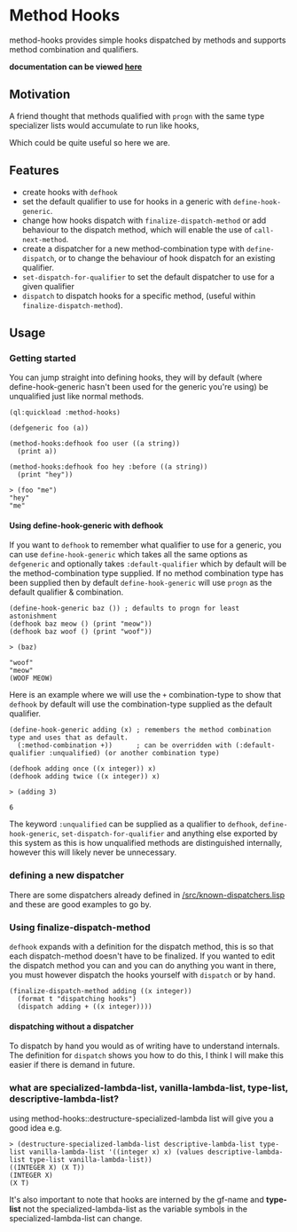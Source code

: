 # Method Hooks

method-hooks provides simple hooks dispatched by methods and supports method combination and qualifiers.

**documentation can be viewed [here](https://gnuxie.gitlab.io/method-hooks/)**
## Motivation

A friend thought that methods qualified with `progn` with the same type specializer lists would accumulate to run like hooks,

Which could be quite useful so here we are.

## Features

 * create hooks with `defhook`
 * set the default qualifier to use for hooks in a generic with `define-hook-generic`.
 * change how hooks dispatch with `finalize-dispatch-method` or add behaviour to the dispatch method, which will enable the use of `call-next-method`.
* create a dispatcher for a new method-combination type with `define-dispatch`, or to change the behaviour of hook dispatch for an existing qualifier.
* `set-dispatch-for-qualifier` to set the default dispatcher to use for a given qualifier
* `dispatch` to dispatch hooks for a specific method, (useful within `finalize-dispatch-method`).

## Usage

### Getting started

You can jump straight into defining hooks, they will by default (where define-hook-generic hasn't been used for the generic you're using) be unqualified just like normal methods.

```
(ql:quickload :method-hooks)

(defgeneric foo (a))

(method-hooks:defhook foo user ((a string))
  (print a))
  
(method-hooks:defhook foo hey :before ((a string))
  (print "hey"))
  
> (foo "me")
"hey" 
"me" 
```

#### Using define-hook-generic with defhook

If you want to `defhook` to remember what qualifier to use for a generic, you can use `define-hook-generic` which takes all the same options as `defgeneric` and optionally takes `:default-qualifier` which by default will be the method-combination type supplied. If no method combination type has been supplied then by default `define-hook-generic` will use `progn` as the default qualifier & combination.

```
(define-hook-generic baz ()) ; defaults to progn for least astonishment
(defhook baz meow () (print "meow"))
(defhook baz woof () (print "woof"))

> (baz)

"woof" 
"meow" 
(WOOF MEOW)
```

Here is an example where we will use the `+` combination-type to show that `defhook` by default will use the combination-type supplied as the default qualifier.

```
(define-hook-generic adding (x) ; remembers the method combination type and uses that as default.
  (:method-combination +))      ; can be overridden with (:default-qualifier :unqualified) (or another combination type)
  
(defhook adding once ((x integer)) x)
(defhook adding twice ((x integer)) x)

> (adding 3)

6
```

The keyword `:unqualified` can be supplied as a qualifier to `defhook`, `define-hook-generic`, `set-dispatch-for-qualifier` and anything else exported by this system as this is how unqualified methods are distinguished internally, however this will likely never be unnecessary.

### defining a new dispatcher

There are some dispatchers already defined in [/src/known-dispatchers.lisp](https://gitlab.com/Gnuxie/method-hooks/blob/master/src/known-dispatchers.lisp) and these are good examples to go by.

### Using finalize-dispatch-method

`defhook` expands with a definition for the dispatch method, this is so that each dispatch-method doesn't have to be finalized.
If you wanted to edit the dispatch method you can and you can do anything you want in there, you must however dispatch the hooks yourself with `dispatch` or by hand.
```
(finalize-dispatch-method adding ((x integer))
  (format t "dispatching hooks")
  (dispatch adding + ((x integer))))
```

#### dispatching without a dispatcher

To dispatch by hand you would as of writing have to understand internals. The definition for `dispatch` shows you how to do this, I think I will make this easier if there is demand in future.

### what are specialized-lambda-list, vanilla-lambda-list, type-list, descriptive-lambda-list?

using method-hooks::destructure-specialized-lambda list will give you a good idea e.g. 

```
> (destructure-specialized-lambda-list descriptive-lambda-list type-list vanilla-lambda-list '((integer x) x) (values descriptive-lambda-list type-list vanilla-lambda-list))
((INTEGER X) (X T))
(INTEGER X)
(X T)
```

It's also important to note that hooks are interned by the gf-name and **type-list** not the specialized-lambda-list as the variable symbols in the specialized-lambda-list can change.
